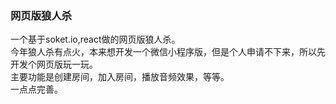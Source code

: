 ### 网页版狼人杀

一个基于soket.io,react做的网页版狼人杀。  
今年狼人杀有点火，本来想开发一个微信小程序版，但是个人申请不下来，所以先开发个网页版玩一玩。  
主要功能是创建房间，加入房间，播放音频效果，等等。  
一点点完善。  
